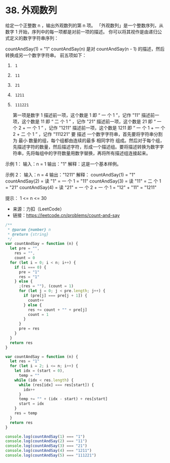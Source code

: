 # 38. 外观数列

给定一个正整数 n ，输出外观数列的第 n 项。
「外观数列」是一个整数序列，从数字 1 开始，序列中的每一项都是对前一项的描述。
你可以将其视作是由递归公式定义的数字字符串序列：

countAndSay(1) = "1"
countAndSay(n) 是对 countAndSay(n - 1) 的描述，然后转换成另一个数字字符串。
前五项如下：

1.      1
2.      11
3.      21
4.      1211
5.      111221
    第一项是数字 1
    描述前一项，这个数是 1 即 “ 一 个 1 ”，记作 "11"
    描述前一项，这个数是 11 即 “ 二 个 1 ” ，记作 "21"
    描述前一项，这个数是 21 即 “ 一 个 2 + 一 个 1 ” ，记作 "1211"
    描述前一项，这个数是 1211 即 “ 一 个 1 + 一 个 2 + 二 个 1 ” ，记作 "111221"
    要 描述 一个数字字符串，首先要将字符串分割为 最小 数量的组，每个组都由连续的最多 相同字符 组成。然后对于每个组，先描述字符的数量，然后描述字符，形成一个描述组。要将描述转换为数字字符串，先将每组中的字符数量用数字替换，再将所有描述组连接起来。

示例 1：
输入：n = 1
输出："1"
解释：这是一个基本样例。

示例 2：
输入：n = 4
输出："1211"
解释：
countAndSay(1) = "1"
countAndSay(2) = 读 "1" = 一 个 1 = "11"
countAndSay(3) = 读 "11" = 二 个 1 = "21"
countAndSay(4) = 读 "21" = 一 个 2 + 一 个 1 = "12" + "11" = "1211"

提示：
1 <= n <= 30

- 来源：力扣（LeetCode）
- 链接：https://leetcode.cn/problems/count-and-say

```javascript
/**
 * @param {number} n
 * @return {string}
 */
var countAndSay = function (n) {
  let pre = "",
    res = "",
    count = 0
  for (let i = 0; i < n; i++) {
    if (i === 0) {
      pre = "1"
      res = "1"
    } else {
      ;(res = ""), (count = 1)
      for (let j = 0; j < pre.length; j++) {
        if (pre[j] === pre[j + 1]) {
          count++
        } else {
          res += count + "" + pre[j]
          count = 1
        }
      }
      pre = res
    }
  }
  return res
}

var countAndSay = function (n) {
  let res = "1"
  for (let i = 2; i <= n; i++) {
    let idx = (start = 0),
      temp = ""
    while (idx < res.length) {
      while (res[idx] === res[start]) {
        idx++
      }
      temp += "" + (idx - start) + res[start]
      start = idx
    }
    res = temp
  }
  return res
}

console.log(countAndSay(1) === "1")
console.log(countAndSay(2) === "11")
console.log(countAndSay(3) === "21")
console.log(countAndSay(4) === "1211")
console.log(countAndSay(5) === "111221")
```
